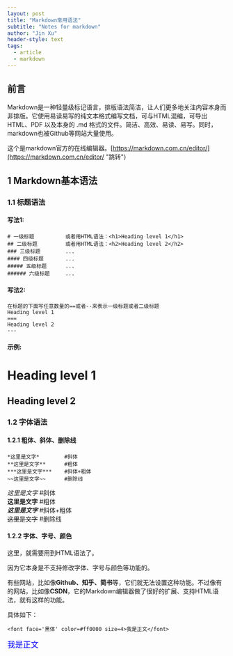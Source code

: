 ```yaml
---
layout: post
title: "Markdown常用语法"
subtitle: "Notes for markdown"
author: "Jin Xu"
header-style: text
tags:
  - article
  - markdown
---
```


## 前言   

Markdown是一种轻量级标记语言，排版语法简洁，让人们更多地关注内容本身而非排版。它使用易读易写的纯文本格式编写文档，可与HTML混编，可导出 HTML、PDF 以及本身的 .md 格式的文件。简洁、高效、易读、易写。同时，markdown也被Github等网站大量使用。

这个是markdown官方的在线编辑器。[https://markdown.com.cn/editor/](https://markdown.com.cn/editor/ "跳转")

## 1 Markdown基本语法      
### 1.1 标题语法  
#### 写法1:
```
# 一级标题          或者用HTML语法：<h1>Heading level 1</h1>
## 二级标题         或者用HTML语法：<h2>Heading level 2</h2>
### 三级标题        ...
#### 四级标题       ...
##### 五级标题      ...
###### 六级标题     ...
```
#### 写法2:
```
在标题的下面写任意数量的==或者--来表示一级标题或者二级标题
Heading level 1
===
Heading level 2
---
```
#### 示例:  

Heading level 1
===

Heading level 2
---

### 1.2 字体语法

#### 1.2.1 粗体、斜体、删除线
```
*这里是文字*        #斜体     
**这里是文字**      #粗体  
***这里是文字***    #斜体+粗体    
~~这里是文字~~      #删除线  
```
*这里是文字*        #斜体     
<br> **这里是文字**      #粗体      
<br> ***这里是文字***    #斜体+粗体    
<br> ~~这里是文字~~      #删除线      

#### 1.2.2 字体、字号、颜色
这里，就需要用到HTML语法了。

因为它本身是不支持修改字体、字号与颜色等功能的。

有些网站，比如像**Github、知乎、简书**等，它们就无法设置这种功能。不过像有的网站，比如像**CSDN**，它的Markdown编辑器做了很好的扩展、支持HTML语法，就有这样的功能。

具体如下：
```
<font face='黑体' color=#ff0000 size=4>我是正文</font>
```

<font face='宋体' color=#0000FF size=4>我是正文</font>    































